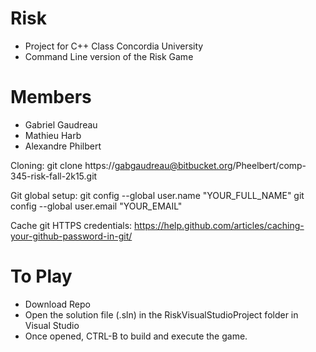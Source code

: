 # Risk
* Project for C++ Class Concordia University
* Command Line version of the Risk Game

# Members
* Gabriel Gaudreau
* Mathieu Harb
* Alexandre Philbert

Cloning: 
	git clone https://gabgaudreau@bitbucket.org/Pheelbert/comp-345-risk-fall-2k15.git

Git global setup:
	git config --global user.name "YOUR_FULL_NAME"
	git config --global user.email "YOUR_EMAIL"
	
Cache git HTTPS credentials:
	https://help.github.com/articles/caching-your-github-password-in-git/

# To Play

* Download Repo
* Open the solution file (.sln) in the RiskVisualStudioProject folder in Visual Studio
* Once opened, CTRL-B to build and execute the game.
